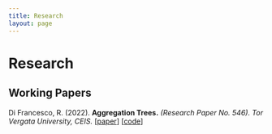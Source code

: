 ```yaml
---
title: Research
layout: page
---
```


# Research

## Working Papers

Di Francesco, R. (2022).
<b>Aggregation Trees.</b> <i>(Research Paper No. 546). Tor Vergata University, CEIS.</i>
[<a href="https://papers.ssrn.com/sol3/papers.cfm?abstract_id=4304256">paper</a>]
[<a href="https://github.com/riccardo-df/aggTrees">code</a>]

